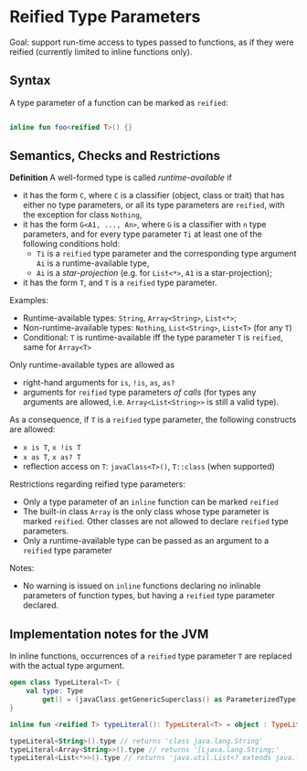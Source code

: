 # Reified Type Parameters

Goal: support run-time access to types passed to functions, as if they were reified (currently limited to inline functions only).

## Syntax

A type parameter of a function can be marked as `reified`:

``` kotlin

inline fun foo<reified T>() {}
```

## Semantics, Checks and Restrictions

**Definition** A well-formed type is called *runtime-available* if
- it has the form `C`, where `C` is a classifier (object, class or trait) that has either no type parameters, or all its type parameters are `reified`, with the exception for class `Nothing`,
- it has the form `G<A1, ..., An>`, where `G` is a classifier with `n` type parameters, and for every type parameter `Ti` at least one of the following conditions hold:
    - `Ti` is a `reified` type parameter and the corresponding type argument `Ai` is a runtime-available type,
    - `Ai` is a *star-projection* (e.g. for `List<*>`, `A1` is a star-projection);
- it has the form `T`, and `T` is a `reified` type parameter.

Examples:
- Runtime-available types: `String`, `Array<String>`, `List<*>`;
- Non-runtime-available types: `Nothing`, `List<String>`, `List<T>` (for any `T`)
- Conditional: `T` is runtime-available iff the type parameter `T` is `reified`, same for `Array<T>`

Only runtime-available types are allowed as
- right-hand arguments for `is`, `!is`, `as`, `as?`
- arguments for `reified` type parameters *of calls* (for types any arguments are allowed, i.e. `Array<List<String>>` is still a valid type).

As a consequence, if `T` is a `reified` type parameter, the following constructs are allowed:
- `x is T`, `x !is T`
- `x as T`, `x as? T`
- reflection access on `T`: `javaClass<T>()`, `T::class` (when supported)

Restrictions regarding reified type parameters:
- Only a type parameter of an `inline` function can be marked `reified`
- The built-in class `Array` is the only class whose type parameter is marked `reified`. Other classes are not allowed to declare `reified` type parameters.
- Only a runtime-available type can be passed as an argument to a `reified` type parameter

Notes:
- No warning is issued on `inline` functions declaring no inlinable parameters of function types, but having a `reified` type parameter declared.

## Implementation notes for the JVM

In inline functions, occurrences of a `reified` type parameter `T` are replaced with the actual type argument.

``` kotlin
open class TypeLiteral<T> {
    val type: Type
        get() = (javaClass.getGenericSuperclass() as ParameterizedType).getActualTypeArguments()[0]
}

inline fun <reified T> typeLiteral(): TypeLiteral<T> = object : TypeLiteral<T>() {} // here T is replaced with the actual type

typeLiteral<String>().type // returns 'class java.lang.String'
typeLiteral<Array<String>>().type // returns '[Ljava.lang.String;'
typeLiteral<List<*>>().type // returns 'java.util.List<? extends java.lang.Object>'
```